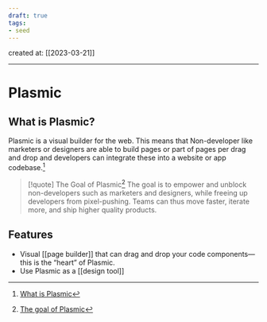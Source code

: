 ```yaml
---
draft: true
tags: 
- seed
---
```

created at: [[2023-03-21]]

---

# Plasmic

## What is Plasmic?

Plasmic is a visual builder for the web. This means that Non-developer like marketers or designers are able to build pages or part of pages per drag and drop and developers can integrate these into a website or app codebase.[^1]

> [!quote] The Goal of Plasmic[^2]
> The goal is to empower and unblock non-developers such as marketers and designers, while freeing up developers from pixel-pushing. Teams can thus move faster, iterate more, and ship higher quality products.

## Features

- Visual [[page builder]] that can drag and drop your code components—this is the “heart” of Plasmic.
- Use Plasmic as a [[design tool]]

[^1]: [What is Plasmic](https://docs.plasmic.app/learn/intro#what-is-plasmic)
[^2]: [The goal of Plasmic](https://docs.plasmic.app/learn/intro#:~:text=The%20goal%20is%20to%20empower%20and%20unblock%20non%2Ddevelopers%20such%20as%20marketers%20and%20designers%2C%20while%20freeing%20up%20developers%20from%20pixel%2Dpushing.%20Teams%20can%20thus%20move%20faster%2C%20iterate%20more%2C%20and%20ship%20higher%20quality%20products.)
